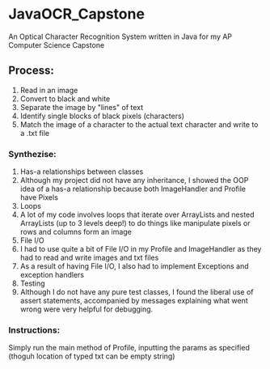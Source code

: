 # JavaOCR_Capstone
An Optical Character Recognition System written in Java for my AP Computer Science Capstone

## Process:
 1. Read in an image
 2. Convert to black and white
 3. Separate the image by "lines" of text
 4. Identify single blocks of black pixels (characters)
 5. Match the image of a character to the actual text character and write to a .txt file

### Synthezise:
 1. Has-a relationships between classes
   1. Although my project did not have any inheritance, I showed the OOP idea of a has-a relationship because both ImageHandler and Profile have Pixels
 2. Loops
   1. A lot of my code involves loops that iterate over ArrayLists and nested ArrayLists (up to 3 levels deep!) to do things like manipulate pixels or rows and columns form an image
 3. File I/O
   1. I had to use quite a bit of File I/O in my Profile and ImageHandler as they had to read and write images and txt files
   2. As a result of having File I/O, I also had to implement Exceptions and exception handlers
 4. Testing
   1. Although I do not have any pure test classes, I found the liberal use of assert statements, accompanied by messages explaining what went wrong were very helpful for debugging.

### Instructions:
Simply run the main method of Profile, inputting the params as specified (thoguh location of typed txt can be empty string)
